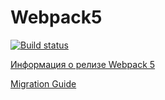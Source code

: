 # Webpack5

[![Build status](https://ci.appveyor.com/api/projects/status/bo88lu80ycjupp50?svg=true)](https://ci.appveyor.com/project/AlexanderAndreevGIT/ahj-01-env)

[Информация о релизе Webpack 5](https://webpack.js.org/blog/2020-10-10-webpack-5-release/)

[Migration Guide](https://webpack.js.org/migrate/5/)
